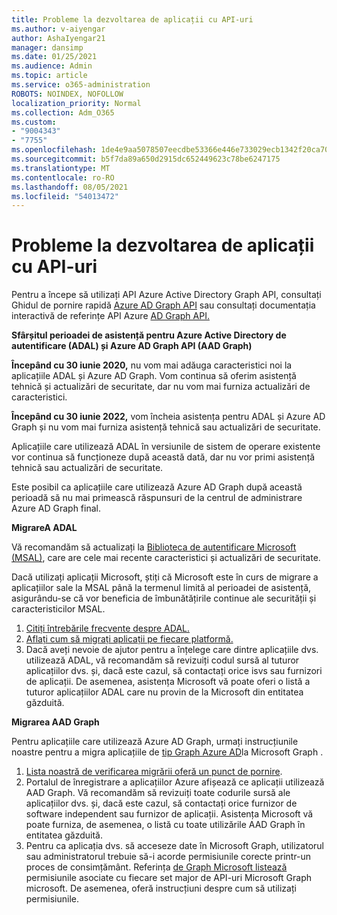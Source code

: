 ```yaml
---
title: Probleme la dezvoltarea de aplicații cu API-uri
ms.author: v-aiyengar
author: AshaIyengar21
manager: dansimp
ms.date: 01/25/2021
ms.audience: Admin
ms.topic: article
ms.service: o365-administration
ROBOTS: NOINDEX, NOFOLLOW
localization_priority: Normal
ms.collection: Adm_O365
ms.custom:
- "9004343"
- "7755"
ms.openlocfilehash: 1de4e9aa5078507eecdbe53366e446e733029ecb1342f20ca701fa7f95a06fa9
ms.sourcegitcommit: b5f7da89a650d2915dc652449623c78be6247175
ms.translationtype: MT
ms.contentlocale: ro-RO
ms.lasthandoff: 08/05/2021
ms.locfileid: "54013472"
---
```

# <a name="issues-developing-applications-with-apis"></a>Probleme la dezvoltarea de aplicații cu API-uri

Pentru a începe să utilizați API Azure Active Directory Graph API, consultați Ghidul de pornire rapidă [Azure AD Graph API](https://docs.microsoft.com/azure/active-directory/develop/microsoft-graph-intro) sau consultați documentația interactivă de referințe API Azure [AD Graph API.](https://docs.microsoft.com/previous-versions/azure/ad/graph/api/api-catalog)

**Sfârșitul perioadei de asistență pentru Azure Active Directory de autentificare (ADAL) și Azure AD Graph API (AAD Graph)**

**Începând cu 30 iunie 2020,** nu vom mai adăuga caracteristici noi la aplicațiile ADAL și Azure AD Graph. Vom continua să oferim asistență tehnică și actualizări de securitate, dar nu vom mai furniza actualizări de caracteristici.

**Începând cu 30 iunie 2022,** vom încheia asistența pentru ADAL și Azure AD Graph și nu vom mai furniza asistență tehnică sau actualizări de securitate.

Aplicațiile care utilizează ADAL în versiunile de sistem de operare existente vor continua să funcționeze după această dată, dar nu vor primi asistență tehnică sau actualizări de securitate.

Este posibil ca aplicațiile care utilizează Azure AD Graph după această perioadă să nu mai primească răspunsuri de la centrul de administrare Azure AD Graph final.

**MigrareA ADAL**

Vă recomandăm să actualizați la [Biblioteca de autentificare Microsoft (MSAL)](https://docs.microsoft.com/azure/active-directory/develop/v2-overview), care are cele mai recente caracteristici și actualizări de securitate.

Dacă utilizați aplicații Microsoft, știți că Microsoft este în curs de migrare a aplicațiilor sale la MSAL până la termenul limită al perioadei de asistență, asigurându-se că vor beneficia de îmbunătățirile continue ale securității și caracteristicilor MSAL.

1. [Citiți întrebările frecvente despre ADAL.](https://docs.microsoft.com/azure/active-directory/develop/msal-migration#frequently-asked-questions-faq)
1. [Aflați cum să migrați aplicații pe fiecare platformă.](https://docs.microsoft.com/azure/active-directory/develop/msal-migration#frequently-asked-questions-faq)
1. Dacă aveți nevoie de ajutor pentru a înțelege care dintre aplicațiile dvs. utilizează ADAL, vă recomandăm să revizuiți codul sursă al tuturor aplicațiilor dvs. și, dacă este cazul, să contactați orice isvs sau furnizori de aplicații. De asemenea, asistența Microsoft vă poate oferi o listă a tuturor aplicațiilor ADAL care nu provin de la Microsoft din entitatea găzduită.

**Migrarea AAD Graph**

Pentru aplicațiile care utilizează Azure AD Graph, urmați instrucțiunile noastre pentru a migra aplicațiile de [tip Graph Azure AD](https://docs.microsoft.com/graph/migrate-azure-ad-graph-overview?view=graph-rest-1.0&preserve-view=true)la Microsoft Graph .

1. [Lista noastră de verificarea migrării oferă un punct de pornire](https://docs.microsoft.com/graph/migrate-azure-ad-graph-planning-checklist). 
1. Portalul de înregistrare a aplicațiilor Azure afișează ce aplicații utilizează AAD Graph. Vă recomandăm să revizuiți toate codurile sursă ale aplicațiilor dvs. și, dacă este cazul, să contactați orice furnizor de software independent sau furnizor de aplicații. Asistența Microsoft vă poate furniza, de asemenea, o listă cu toate utilizările AAD Graph în entitatea găzduită.
1. Pentru ca aplicația dvs. să acceseze date în Microsoft Graph, utilizatorul sau administratorul trebuie să-i acorde permisiunile corecte printr-un proces de consimțământ. Referința [de Graph Microsoft listează](https://docs.microsoft.com/graph/permissions-reference?context=graph%2Fapi%2Fbeta&view=graph-rest-beta&preserve-view=true) permisiunile asociate cu fiecare set major de API-uri Microsoft Graph microsoft. De asemenea, oferă instrucțiuni despre cum să utilizați permisiunile.

